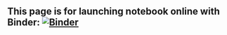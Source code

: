 ## This page is for launching notebook online with Binder: [![Binder](https://mybinder.org/badge_logo.svg)](https://mybinder.org/v2/gh/jianlianggao/recodeIDMS/master?urlpath=rstudio)
